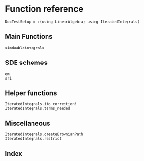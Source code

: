 # Function reference

```@meta
DocTestSetup = :(using LinearAlgebra; using IteratedIntegrals)
```

## Main Functions

```@docs
simdoubleintegrals
```

## SDE schemes

```@docs
em
sri
```

## Helper functions

```@docs
IteratedIntegrals.ito_correction!
IteratedIntegrals.terms_needed
```

## Miscellaneous

```@docs
IteratedIntegrals.createBrownianPath
IteratedIntegrals.restrict
```

## Index

```@index
```
